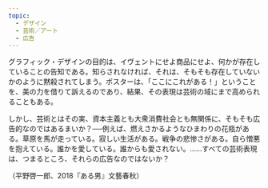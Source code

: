 ```yaml
---
topic:
  - デザイン
  - 芸術／アート
  - 広告
---
```

グラフィック・デザインの目的は、イヴェントにせよ商品にせよ、何かが存在していることの告知である。知らされなければ、それは、そもそも存在していないかのように黙殺されてしまう。ポスターは、「ここにこれがある！」ということを、美の力を借りて訴えるのであり、結果、その表現は芸術の域にまで高められることもある。

しかし、芸術とはその実、資本主義とも大衆消費社会とも無関係に、そもそも広告的なのではあるまいか？──例えば、燃えさかるようなひまわりの花瓶がある。草原を馬が走っている。寂しい生活がある。戦争の悲惨さがある。自ら憎悪を抱えている。誰かを愛している。誰からも愛されない。……すべての芸術表現は、つまるところ、それらの広告なのではないか？

（平野啓一郎、2018『ある男』文藝春秋）